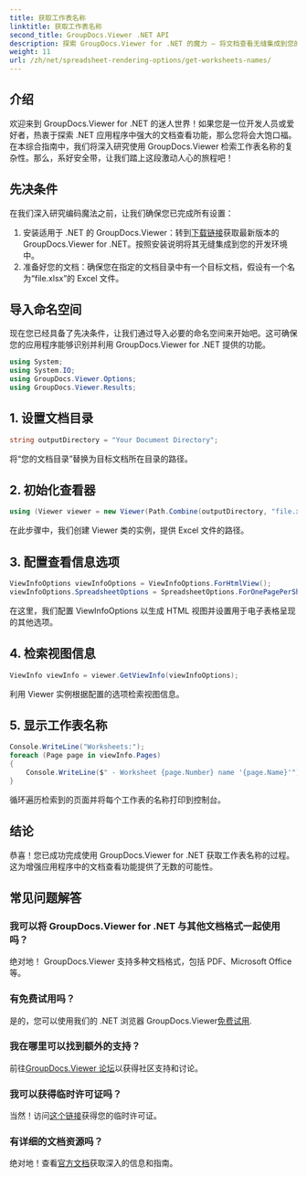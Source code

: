 ```yaml
---
title: 获取工作表名称
linktitle: 获取工作表名称
second_title: GroupDocs.Viewer .NET API
description: 探索 GroupDocs.Viewer for .NET 的魔力 – 将文档查看无缝集成到您的应用程序中。立即免费试用！
weight: 11
url: /zh/net/spreadsheet-rendering-options/get-worksheets-names/
---
```

## 介绍
欢迎来到 GroupDocs.Viewer for .NET 的迷人世界！如果您是一位开发人员或爱好者，热衷于探索 .NET 应用程序中强大的文档查看功能，那么您将会大饱口福。在本综合指南中，我们将深入研究使用 GroupDocs.Viewer 检索工作表名称的复杂性。那么，系好安全带，让我们踏上这段激动人心的旅程吧！
## 先决条件
在我们深入研究编码魔法之前，让我们确保您已完成所有设置：
1. 安装适用于 .NET 的 GroupDocs.Viewer：转到[下载链接](https://releases.groupdocs.com/viewer/net/)获取最新版本的 GroupDocs.Viewer for .NET。按照安装说明将其无缝集成到您的开发环境中。
2. 准备好您的文档：确保您在指定的文档目录中有一个目标文档，假设有一个名为“file.xlsx”的 Excel 文件。
## 导入命名空间
现在您已经具备了先决条件，让我们通过导入必要的命名空间来开始吧。这可确保您的应用程序能够识别并利用 GroupDocs.Viewer for .NET 提供的功能。
```csharp
using System;
using System.IO;
using GroupDocs.Viewer.Options;
using GroupDocs.Viewer.Results;
```
## 1. 设置文档目录
```csharp
string outputDirectory = "Your Document Directory";
```
将“您的文档目录”替换为目标文档所在目录的路径。
## 2. 初始化查看器
```csharp
using (Viewer viewer = new Viewer(Path.Combine(outputDirectory, "file.xlsx")))
```
在此步骤中，我们创建 Viewer 类的实例，提供 Excel 文件的路径。
## 3. 配置查看信息选项
```csharp
ViewInfoOptions viewInfoOptions = ViewInfoOptions.ForHtmlView();
viewInfoOptions.SpreadsheetOptions = SpreadsheetOptions.ForOnePagePerSheet();
```
在这里，我们配置 ViewInfoOptions 以生成 HTML 视图并设置用于电子表格呈现的其他选项。
## 4. 检索视图信息
```csharp
ViewInfo viewInfo = viewer.GetViewInfo(viewInfoOptions);
```
利用 Viewer 实例根据配置的选项检索视图信息。
## 5. 显示工作表名称
```csharp
Console.WriteLine("Worksheets:");
foreach (Page page in viewInfo.Pages)
{
    Console.WriteLine($" - Worksheet {page.Number} name '{page.Name}'");
}
```
循环遍历检索到的页面并将每个工作表的名称打印到控制台。
## 结论
恭喜！您已成功完成使用 GroupDocs.Viewer for .NET 获取工作表名称的过程。这为增强应用程序中的文档查看功能提供了无数的可能性。
## 常见问题解答
### 我可以将 GroupDocs.Viewer for .NET 与其他文档格式一起使用吗？
绝对地！ GroupDocs.Viewer 支持多种文档格式，包括 PDF、Microsoft Office 等。
### 有免费试用吗？
是的，您可以使用我们的 .NET 浏览器 GroupDocs.Viewer[免费试用](https://releases.groupdocs.com/).
### 我在哪里可以找到额外的支持？
前往[GroupDocs.Viewer 论坛](https://forum.groupdocs.com/c/viewer/9)以获得社区支持和讨论。
### 我可以获得临时许可证吗？
当然！访问[这个链接](https://purchase.groupdocs.com/temporary-license/)获得您的临时许可证。
### 有详细的文档资源吗？
绝对地！查看[官方文档](https://tutorials.groupdocs.com/viewer/net/)获取深入的信息和指南。